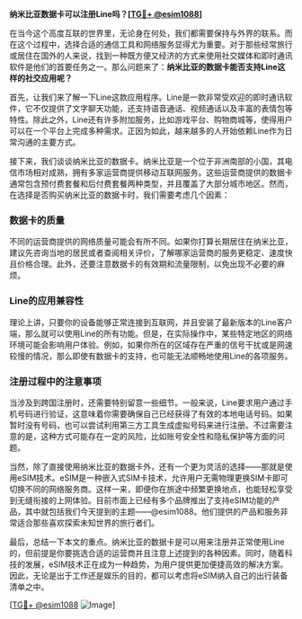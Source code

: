 **纳米比亚数据卡可以注册Line吗？[[TG💪+ @esim1088](https://t.me/s/esim1088)]**

在当今这个高度互联的世界里，无论身在何处，我们都需要保持与外界的联系。而在这个过程中，选择合适的通信工具和网络服务显得尤为重要。对于那些经常旅行或居住在国外的人来说，找到一种既方便又经济的方式来使用社交媒体和即时通讯软件是他们的首要任务之一。那么问题来了：**纳米比亚的数据卡能否支持Line这样的社交应用呢？**

首先，让我们来了解一下Line这款应用程序。Line是一款非常受欢迎的即时通讯软件，它不仅提供了文字聊天功能，还支持语音通话、视频通话以及丰富的表情包等特性。除此之外，Line还有许多附加服务，比如游戏平台、购物商城等，使得用户可以在一个平台上完成多种需求。正因为如此，越来越多的人开始依赖Line作为日常沟通的主要方式。

接下来，我们谈谈纳米比亚的数据卡。纳米比亚是一个位于非洲南部的小国，其电信市场相对成熟，拥有多家运营商提供移动互联网服务。这些运营商提供的数据卡通常包含预付费套餐和后付费套餐两种类型，并且覆盖了大部分城市地区。然而，在选择是否购买纳米比亚的数据卡时，我们需要考虑几个因素：

### 数据卡的质量

不同的运营商提供的网络质量可能会有所不同。如果你打算长期居住在纳米比亚，建议先咨询当地的居民或者查阅相关评价，了解哪家运营商的服务更稳定、速度快且价格合理。此外，还要注意数据卡的有效期和流量限制，以免出现不必要的麻烦。

### Line的应用兼容性

理论上讲，只要你的设备能够正常连接到互联网，并且安装了最新版本的Line客户端，那么就可以使用Line的所有功能。但是，在实际操作中，某些特定地区的网络环境可能会影响用户体验。例如，如果你所在的区域存在严重的信号干扰或是网速较慢的情况，那么即使有数据卡的支持，也可能无法顺畅地使用Line的各项服务。

### 注册过程中的注意事项

当涉及到跨国注册时，还需要特别留意一些细节。一般来说，Line要求用户通过手机号码进行验证，这意味着你需要确保自己已经获得了有效的本地电话号码。如果暂时没有号码，也可以尝试利用第三方工具生成虚拟号码来进行注册。不过需要注意的是，这种方式可能存在一定的风险，比如账号安全性和隐私保护等方面的问题。

当然，除了直接使用纳米比亚的数据卡外，还有一个更为灵活的选择——那就是使用eSIM技术。eSIM是一种嵌入式SIM卡技术，允许用户无需物理更换SIM卡即可切换不同的网络服务商。这样一来，即便你在旅途中频繁更换地点，也能轻松享受到无缝衔接的上网体验。目前市面上已经有多个品牌推出了支持eSIM功能的产品，其中就包括我们今天提到的主题——@esim1088。他们提供的产品和服务非常适合那些喜欢探索未知世界的旅行者们。

最后，总结一下本文的重点。纳米比亚的数据卡是可以用来注册并正常使用Line的，但前提是你要挑选合适的运营商并且注意上述提到的各种因素。同时，随着科技的发展，eSIM技术正在成为一种趋势，为用户提供更加便捷高效的解决方案。因此，无论是出于工作还是娱乐的目的，都可以考虑将eSIM纳入自己的出行装备清单之中。

[[TG💪+ @esim1088](https://t.me/s/esim1088) ![Image](https://i.postimg.cc/4NQfJmqS/Snipaste-2025-05-13-00-14-12.png)]